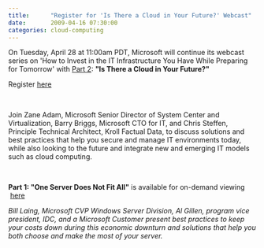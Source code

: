 ```yaml
---
title:      "Register for 'Is There a Cloud in Your Future?' Webcast"
date:       2009-04-16 07:30:00
categories: cloud-computing
---
```

On Tuesday, April 28 at 11:00am PDT, Microsoft will continue its webcast series on 'How to Invest in the IT Infrastructure You Have While Preparing for Tomorrow' with [Part 2](http://www2.eventsvc.com/academylive/register/c9fee1c9-b5ce-4349-a3f6-82858e358aa5): **"Is There a Cloud in Your Future?"**

Register [here](http://www2.eventsvc.com/academylive/register/c9fee1c9-b5ce-4349-a3f6-82858e358aa5)

 

Join Zane Adam, Microsoft Senior Director of System Center and Virtualization, Barry Briggs, Microsoft CTO for IT, and Chris Steffen, Principle Technical Architect, Kroll Factual Data, to discuss solutions and best practices that help you secure and manage IT environments today, while also looking to the future and integrate new and emerging IT models such as cloud computing. 

 

 **Part 1: "One Server Does Not Fit All"** is available for on-demand viewing  [here](https://www107.livemeeting.com/cc/msevents/view?id=CAL041409)

_Bill Laing, Microsoft CVP Windows Server Division, Al Gillen, program vice president, IDC, and a Microsoft Customer present best practices to keep your costs down during this economic downturn and solutions that help you both choose and make the most of your server._
